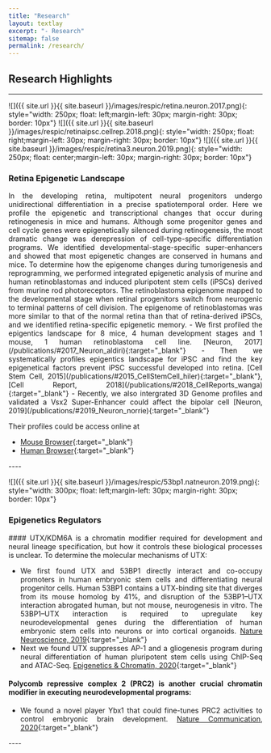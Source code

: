 ```yaml
---
title: "Research"
layout: textlay
excerpt: "- Research"
sitemap: false
permalink: /research/
---
```


## Research Highlights

---

![]({{ site.url }}{{ site.baseurl }}/images/respic/retina.neuron.2017.png){: style="width: 250px; float: left;margin-left: 30px; margin-right: 30px; border: 10px"}
![]({{ site.url }}{{ site.baseurl }}/images/respic/retinaipsc.cellrep.2018.png){: style="width: 250px; float: right;margin-left: 30px; margin-right: 30px; border: 10px"}
![]({{ site.url }}{{ site.baseurl }}/images/respic/retina3.neuron.2019.png){: style="width: 250px; float: center;margin-left: 30px; margin-right: 30px; border: 10px"}

### Retina Epigenetic Landscape
<div style="text-align: justify">
In the developing retina, multipotent neural progenitors undergo unidirectional differentiation in a precise spatiotemporal order. Here we profile the epigenetic and transcriptional changes that occur during retinogenesis in mice and humans. Although some progenitor genes and cell cycle genes were epigenetically silenced during retinogenesis, the most dramatic change was derepression of cell-type-specific differentiation programs. We identified developmental-stage-specific super-enhancers and showed that most epigenetic changes are conserved in humans and mice. To determine how the epigenome changes during tumorigenesis and reprogramming, we performed integrated epigenetic analysis of murine and human retinoblastomas and induced pluripotent stem cells (iPSCs) derived from murine rod photoreceptors. The retinoblastoma epigenome mapped to the developmental stage when retinal progenitors switch from neurogenic to terminal patterns of cell division. The epigenome of retinoblastomas was more similar to that of the normal retina than that of retina-derived iPSCs, and we identified retina-specific epigenetic memory.
- We first profiled the epigentics landscape for 8 mice, 4 human development stages and 1 mouse, 1 human retinoblastoma cell line. [Neuron, 2017](/publications/#2017_Neuron_aldiri){:target="_blank"}
- Then we systematically profiles epigentics landscape for iPSC and find the key epigenetical factors prevent iPSC successful developed into retina. [Cell Stem Cell, 2015](/publications/#2015_CellStemCell_hiler){:target="_blank"}, [Cell Report, 2018](/publications/#2018_CellReports_wanga){:target="_blank"}
- Recently, we also intergrated 3D Genome profiles and validated a Vsx2 Super-Enhancer could affect the bipolar cell [Neuron, 2019](/publications/#2019_Neuron_norrie){:target="_blank"}

Their profiles could be access online at 
- [Mouse Browser](https://pecan.stjude.cloud/proteinpaint/study/retina_hic_2018){:target="_blank"}
- [Human Browser](https://viz.stjude.cloud/stjude/visualization/human-retina-wgbs-chipseq-chromhmmgene-fpkm-hg19){:target="_blank"}
</div>
---- 

![]({{ site.url }}{{ site.baseurl }}/images/respic/53bp1.natneuron.2019.png){: style="width: 300px; float: left;margin-left: 30px; margin-right: 30px; border: 10px"}

### Epigenetics Regulators
<div style="text-align: justify">
#### UTX/KDM6A is a chromatin modifier required for development and neural lineage specification, but how it controls these biological processes is unclear. To determine the molecular mechanisms of UTX:

- We first found UTX and 53BP1 directly interact and co-occupy promoters in human embryonic stem cells and differentiating neural progenitor cells. Human 53BP1 contains a UTX-binding site that diverges from its mouse homolog by 41%, and disruption of the 53BP1–UTX interaction abrogated human, but not mouse, neurogenesis in vitro. The 53BP1–UTX interaction is required to upregulate key neurodevelopmental genes during the differentiation of human embryonic stem cells into neurons or into cortical organoids. [Nature Neuroscience, 2019](/publications/#2019_Nat_Neurosci__yang){:target="_blank"}
- Next we found UTX suppresses AP-1 and a gliogenesis program during neural differentiation of human pluripotent stem cells using ChIP-Seq and ATAC-Seq. [Epigenetics & Chromatin, 2020](/publications/#2020_Epigenet.Chromatin_xu){:target="_blank"}

#### Polycomb repressive complex 2 (PRC2) is another crucial chromatin modifier in executing neurodevelopmental programs:

- We found a novel player Ybx1 that could fine-tunes PRC2 activities to control embryonic brain development. [Nature Communication, 2020](/publications/#2020_Nat_Commun__evans){:target="_blank"}
</div>
---- 
